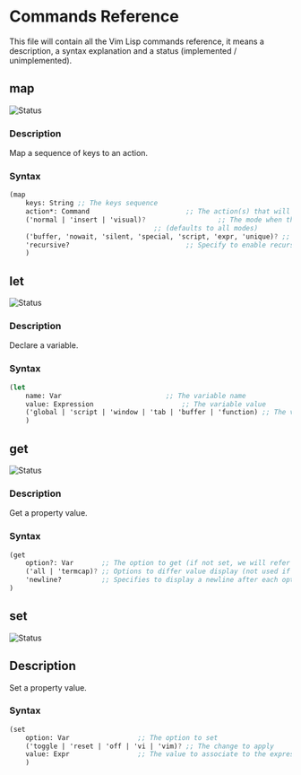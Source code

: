 Commands Reference
==================

This file will contain all the Vim Lisp commands reference, it means a description, a syntax explanation and a status (implemented / unimplemented).

map
---

![Status](https://img.shields.io/badge/Status-Implemented-sucess)

### Description

Map a sequence of keys to an action.

### Syntax

```scheme
(map
	keys: String ;; The keys sequence
	action*: Command 						;; The action(s) that will be triggered
	('normal | 'insert | 'visual)? 					;; The mode when the mapping should be active 
									;; (defaults to all modes)
	('buffer, 'nowait, 'silent, 'special, 'script, 'expr, 'unique)? ;; Special arguments 
	'recursive? 							;; Specify to enable recurson for the command
	)
```

let
---

![Status](https://img.shields.io/badge/Status-Implemented-sucess)

### Description

Declare a variable.

### Syntax

```scheme
(let 
	name: Var 						   ;; The variable name
	value: Expression 					   ;; The variable value
	('global | 'script | 'window | 'tab | 'buffer | 'function) ;; The variable scope
	)
```

get
---

![Status](https://img.shields.io/badge/Status-Implemented-sucess)

### Description

Get a property value.

### Syntax

```scheme
(get
	option?: Var       ;; The option to get (if not set, we will refer to the second parameter).	
	('all | 'termcap)? ;; Options to differ value display (not used if `option` is present).
	'newline?          ;; Specifies to display a newline after each option
)
```

set
---

![Status](https://img.shields.io/badge/Status-Unimplemented-critical)

## Description

Set a property value.

### Syntax

```scheme
(set
	option: Var 				;; The option to set
	('toggle | 'reset | 'off | 'vi | 'vim)? ;; The change to apply
	value: Expr 				;; The value to associate to the expression	
	)
```
